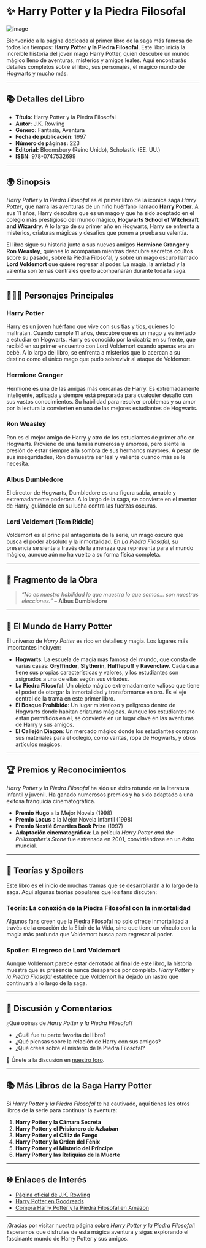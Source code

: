 # ✨ **Harry Potter y la Piedra Filosofal**  
![image](https://github.com/user-attachments/assets/f06337ac-e819-4863-94cd-803d69461a39)

Bienvenido a la página dedicada al primer libro de la saga más famosa de todos los tiempos: **Harry Potter y la Piedra Filosofal**. Este libro inicia la increíble historia del joven mago Harry Potter, quien descubre un mundo mágico lleno de aventuras, misterios y amigos leales. Aquí encontrarás detalles completos sobre el libro, sus personajes, el mágico mundo de Hogwarts y mucho más.

---

## 📚 **Detalles del Libro**  
- **Título:** Harry Potter y la Piedra Filosofal  
- **Autor:** J.K. Rowling  
- **Género:** Fantasía, Aventura  
- **Fecha de publicación:** 1997  
- **Número de páginas:** 223  
- **Editorial:** Bloomsbury (Reino Unido), Scholastic (EE. UU.)  
- **ISBN:** 978-0747532699  

---

## 🌍 **Sinopsis**  
*Harry Potter y la Piedra Filosofal* es el primer libro de la icónica saga *Harry Potter*, que narra las aventuras de un niño huérfano llamado **Harry Potter**. A sus 11 años, Harry descubre que es un mago y que ha sido aceptado en el colegio más prestigioso del mundo mágico, **Hogwarts School of Witchcraft and Wizardry**. A lo largo de su primer año en Hogwarts, Harry se enfrenta a misterios, criaturas mágicas y desafíos que ponen a prueba su valentía.

El libro sigue su historia junto a sus nuevos amigos **Hermione Granger** y **Ron Weasley**, quienes lo acompañan mientras descubre secretos ocultos sobre su pasado, sobre la Piedra Filosofal, y sobre un mago oscuro llamado **Lord Voldemort** que quiere regresar al poder. La magia, la amistad y la valentía son temas centrales que lo acompañarán durante toda la saga.

---

## 🧑‍🤝‍🧑 **Personajes Principales**

### **Harry Potter**  
Harry es un joven huérfano que vive con sus tías y tíos, quienes lo maltratan. Cuando cumple 11 años, descubre que es un mago y es invitado a estudiar en Hogwarts. Harry es conocido por la cicatriz en su frente, que recibió en su primer encuentro con Lord Voldemort cuando apenas era un bebé. A lo largo del libro, se enfrenta a misterios que lo acercan a su destino como el único mago que pudo sobrevivir al ataque de Voldemort.

### **Hermione Granger**  
Hermione es una de las amigas más cercanas de Harry. Es extremadamente inteligente, aplicada y siempre está preparada para cualquier desafío con sus vastos conocimientos. Su habilidad para resolver problemas y su amor por la lectura la convierten en una de las mejores estudiantes de Hogwarts.

### **Ron Weasley**  
Ron es el mejor amigo de Harry y otro de los estudiantes de primer año en Hogwarts. Proviene de una familia numerosa y amorosa, pero siente la presión de estar siempre a la sombra de sus hermanos mayores. A pesar de sus inseguridades, Ron demuestra ser leal y valiente cuando más se le necesita.

### **Albus Dumbledore**  
El director de Hogwarts, Dumbledore es una figura sabia, amable y extremadamente poderosa. A lo largo de la saga, se convierte en el mentor de Harry, guiándolo en su lucha contra las fuerzas oscuras.

### **Lord Voldemort (Tom Riddle)**  
Voldemort es el principal antagonista de la serie, un mago oscuro que busca el poder absoluto y la inmortalidad. En *La Piedra Filosofal*, su presencia se siente a través de la amenaza que representa para el mundo mágico, aunque aún no ha vuelto a su forma física completa.

---

## 📖 **Fragmento de la Obra**  
> *“No es nuestra habilidad lo que muestra lo que somos… son nuestras elecciones.”* – **Albus Dumbledore**

---

## 🏰 **El Mundo de Harry Potter**  
El universo de *Harry Potter* es rico en detalles y magia. Los lugares más importantes incluyen:

- **Hogwarts**: La escuela de magia más famosa del mundo, que consta de varias casas: **Gryffindor**, **Slytherin**, **Hufflepuff** y **Ravenclaw**. Cada casa tiene sus propias características y valores, y los estudiantes son asignados a una de ellas según sus virtudes.
- **La Piedra Filosofal**: Un objeto mágico extremadamente valioso que tiene el poder de otorgar la inmortalidad y transformarse en oro. Es el eje central de la trama en este primer libro.
- **El Bosque Prohibido**: Un lugar misterioso y peligroso dentro de Hogwarts donde habitan criaturas mágicas. Aunque los estudiantes no están permitidos en él, se convierte en un lugar clave en las aventuras de Harry y sus amigos.
- **El Callejón Diagon**: Un mercado mágico donde los estudiantes compran sus materiales para el colegio, como varitas, ropa de Hogwarts, y otros artículos mágicos.

---

## 🏆 **Premios y Reconocimientos**  
*Harry Potter y la Piedra Filosofal* ha sido un éxito rotundo en la literatura infantil y juvenil. Ha ganado numerosos premios y ha sido adaptado a una exitosa franquicia cinematográfica.

- **Premio Hugo** a la Mejor Novela (1998)  
- **Premio Locus** a la Mejor Novela Infantil (1998)  
- **Premio Nestlé Smarties Book Prize** (1997)  
- **Adaptación cinematográfica**: La película *Harry Potter and the Philosopher's Stone* fue estrenada en 2001, convirtiéndose en un éxito mundial.

---

## 💭 **Teorías y Spoilers**  
Este libro es el inicio de muchas tramas que se desarrollarán a lo largo de la saga. Aquí algunas teorías populares que los fans discuten:

### **Teoría: La conexión de la Piedra Filosofal con la inmortalidad**  
Algunos fans creen que la Piedra Filosofal no solo ofrece inmortalidad a través de la creación de la Elixir de la Vida, sino que tiene un vínculo con la magia más profunda que Voldemort busca para regresar al poder.

### **Spoiler: El regreso de Lord Voldemort**  
Aunque Voldemort parece estar derrotado al final de este libro, la historia muestra que su presencia nunca desaparece por completo. *Harry Potter y la Piedra Filosofal* establece que Voldemort ha dejado un rastro que continuará a lo largo de la saga.

---

## 💬 **Discusión y Comentarios**  
¿Qué opinas de *Harry Potter y la Piedra Filosofal*?  
- ¿Cuál fue tu parte favorita del libro?  
- ¿Qué piensas sobre la relación de Harry con sus amigos?  
- ¿Qué crees sobre el misterio de la Piedra Filosofal?

🔗 Únete a la discusión en [nuestro foro](https://github.com/savamidev/BookTrack/tree/2b946b63e43cb0260d074543c65a7f8b5dca1d89/Comunidad/Foro).

---

## 📚 **Más Libros de la Saga Harry Potter**  
Si *Harry Potter y la Piedra Filosofal* te ha cautivado, aquí tienes los otros libros de la serie para continuar la aventura:

1. **Harry Potter y la Cámara Secreta**  
2. **Harry Potter y el Prisionero de Azkaban**  
3. **Harry Potter y el Cáliz de Fuego**  
4. **Harry Potter y la Orden del Fénix**  
5. **Harry Potter y el Misterio del Príncipe**  
6. **Harry Potter y las Reliquias de la Muerte**

---

## 🌐 **Enlaces de Interés**  
- [Página oficial de J.K. Rowling](https://www.jkrowling.com)  
- [Harry Potter en Goodreads](https://www.goodreads.com/book/show/3.Harry_Potter_and_the_Philosopher_s_Stone)  
- [Compra Harry Potter y la Piedra Filosofal en Amazon](https://www.amazon.com/dp/0747532699)

---

¡Gracias por visitar nuestra página sobre *Harry Potter y la Piedra Filosofal*! Esperamos que disfrutes de esta mágica aventura y sigas explorando el fascinante mundo de Harry Potter y sus amigos.
